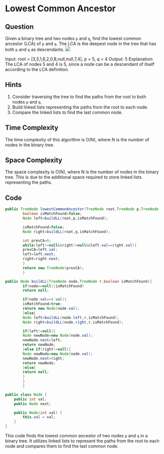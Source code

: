 # Lowest Common Ancestor

## Question

Given a binary tree and two nodes `p` and `q`, find the lowest common ancestor (LCA) of `p` and `q`. The LCA is the
deepest node in the tree that has both `p` and `q` as descendants.
![](https://assets.leetcode.com/uploads/2018/12/14/binarytree.png)

Input: root = [3,5,1,6,2,0,8,null,null,7,4], p = 5, q = 4
Output: 5
Explanation: The LCA of nodes 5 and 4 is 5, since a node can be a descendant of itself according to the LCA definition.

## Hints

1. Consider traversing the tree to find the paths from the root to both nodes `p` and `q`.
2. Build linked lists representing the paths from the root to each node.
3. Compare the linked lists to find the last common node.

## Time Complexity

The time complexity of this algorithm is O(N), where N is the number of nodes in the binary tree.

## Space Complexity

The space complexity is O(N), where N is the number of nodes in the binary tree. This is due to the additional space
required to store linked lists representing the paths.

## Code

```java
public TreeNode lowestCommonAncestor(TreeNode root,TreeNode p,TreeNode q){
        boolean isMatchFound=false;
        Node left=buildLL(root,p,isMatchFound);

        isMatchFound=false;
        Node right=buildLL(root,q,isMatchFound);

        int prevCA=0;
        while(left!=null&&right!=null&&left.val==right.val){
        prevCA=left.val;
        left=left.next;
        right=right.next;
        }
        return new TreeNode(prevCA);
        }

public Node buildLL(TreeNode node,TreeNode r,boolean isMatchFound){
        if(node==null||isMatchFound)
        return null;

        if(node.val==r.val){
        isMatchFound=true;
        return new Node(node.val);
        }else{
        Node left=buildLL(node.left,r,isMatchFound);
        Node right=buildLL(node.right,r,isMatchFound);

        if(left!=null){
        Node newNode=new Node(node.val);
        newNode.next=left;
        return newNode;
        }else if(right!=null){
        Node newNode=new Node(node.val);
        newNode.next=right;
        return newNode;
        }else{
        return null;
        }
        }
        }

public class Node {
    public int val;
    public Node next;

    public Node(int val) {
        this.val = val;
    }
}
```

This code finds the lowest common ancestor of two nodes `p` and `q` in a binary tree. It utilizes linked lists to
represent the paths from the root to each node and compares them to find the last common node.